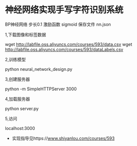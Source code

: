 # 神经网络实现手写字符识别系统

BP神经网络
步长0.1
激励函数 sigmoid
保存文件 nn.json

1,下载图像和标签数据

wget http://labfile.oss.aliyuncs.com/courses/593/data.csv
wget http://labfile.oss.aliyuncs.com/courses/593/dataLabels.csv

2,训练模型

python neural_network_design.py

3,创建服务器

python -m SimpleHTTPServer 3000

4,加载服务器

python server.py

5,访问

localhost:3000


* 实现指导见https://www.shiyanlou.com/courses/593